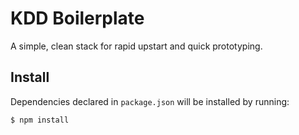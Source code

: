 KDD Boilerplate
=========
A simple, clean stack for rapid upstart and quick prototyping.

Install
-------
Dependencies declared in <code>package.json</code> will be installed by running:

    $ npm install